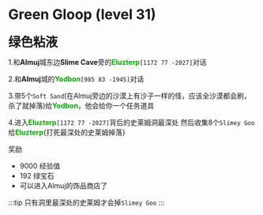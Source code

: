 # Green Gloop (level 31)
<span style="font-size: 25px;">**绿色粘液**</span>

1.和**Almuj**城东边**Slime Cave**旁的<font color=00AA00>**Eluzterp**</font>`[1172 77 -2027]`对话

2.和**Almuj**城的<font color=00AA00>**Yodbon**</font>`[985 83 -1945]`对话

3.带5个`Soft Sand`(在Almuj旁边的沙漠上有沙子一样的怪，应该全沙漠都会刷，杀了就掉落)给<font color=00AA00>**Yodbon**</font>，他会给你一个任务道具

4.进入<font color=00AA00>**Eluzterp**</font>`[1172 77 -2027]`背后的史莱姆洞最深处 然后收集8个`Slimey Goo`给<font color=00AA00>**Eluzterp**</font>{打死最深处的史莱姆掉落}

奖励
+ 9000 经验值
+ 192 绿宝石
+ 可以进入Almuj的饰品商店了
  
:::tip
只有洞里最深处的史莱姆才会掉`Slimey Goo`
:::
